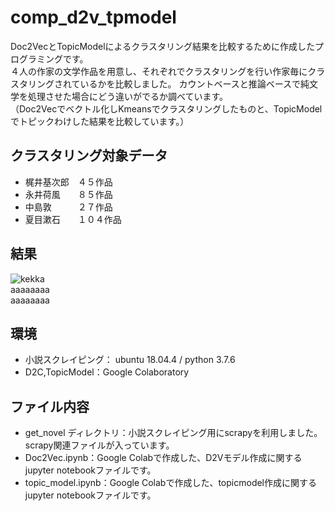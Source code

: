 # comp_d2v_tpmodel
Doc2VecとTopicModelによるクラスタリング結果を比較するために作成したプログラミングです。  
４人の作家の文学作品を用意し、それぞれでクラスタリングを行い作家毎にクラスタリングされているかを比較しました。 
カウントベースと推論ベースで純文学を処理させた場合にどう違いがでるか調べています。  
（Doc2Vecでベクトル化しKmeansでクラスタリングしたものと、TopicModelでトピックわけした結果を比較しています。）

## クラスタリング対象データ  
- 梶井基次郎　４５作品  
- 永井荷風　　８５作品  
- 中島敦　　　２７作品  
- 夏目漱石　　１０４作品  

## 結果  
![kekka](https://user-images.githubusercontent.com/61402011/76580630-f6f11480-6513-11ea-92b1-ade1c3784038.png)  
aaaaaaaa  
aaaaaaaa  
  
## 環境  
- 小説スクレイピング： ubuntu 18.04.4 / python 3.7.6  
- D2C,TopicModel：Google Colaboratory  

## ファイル内容  
- get_novel ディレクトリ：小説スクレイピング用にscrapyを利用しました。scrapy関連ファイルが入っています。  
- Doc2Vec.ipynb：Google Colabで作成した、D2Vモデル作成に関するjupyter notebookファイルです。  
- topic_model.ipynb：Google Colabで作成した、topicmodel作成に関するjupyter notebookファイルです。



